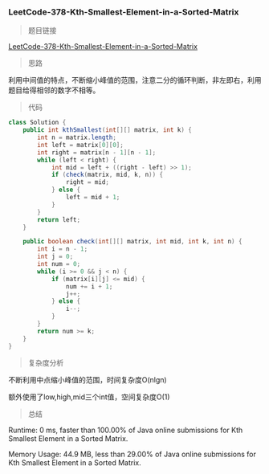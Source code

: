 ### LeetCode-378-Kth-Smallest-Element-in-a-Sorted-Matrix

> 题目链接

[LeetCode-378-Kth-Smallest-Element-in-a-Sorted-Matrix](https://leetcode.com/problems/kth-smallest-element-in-a-sorted-matrix/)

> 思路

利用中间值的特点，不断缩小峰值的范围，注意二分的循环判断，非左即右，利用题目给得相邻的数字不相等。

> 代码

```java
class Solution {
    public int kthSmallest(int[][] matrix, int k) {
        int n = matrix.length;
        int left = matrix[0][0];
        int right = matrix[n - 1][n - 1];
        while (left < right) {
            int mid = left + ((right - left) >> 1);
            if (check(matrix, mid, k, n)) {
                right = mid;
            } else {
                left = mid + 1;
            }
        }
        return left;
    }

    public boolean check(int[][] matrix, int mid, int k, int n) {
        int i = n - 1;
        int j = 0;
        int num = 0;
        while (i >= 0 && j < n) {
            if (matrix[i][j] <= mid) {
                num += i + 1;
                j++;
            } else {
                i--;
            }
        }
        return num >= k;
    }
}
```

> 复杂度分析

不断利用中点缩小峰值的范围，时间复杂度O(nlgn)

额外使用了low,high,mid三个int值，空间复杂度O(1)

> 总结

Runtime: 0 ms, faster than 100.00% of Java online submissions for Kth Smallest Element in a Sorted Matrix.

Memory Usage: 44.9 MB, less than 29.00% of Java online submissions for Kth Smallest Element in a Sorted Matrix.

